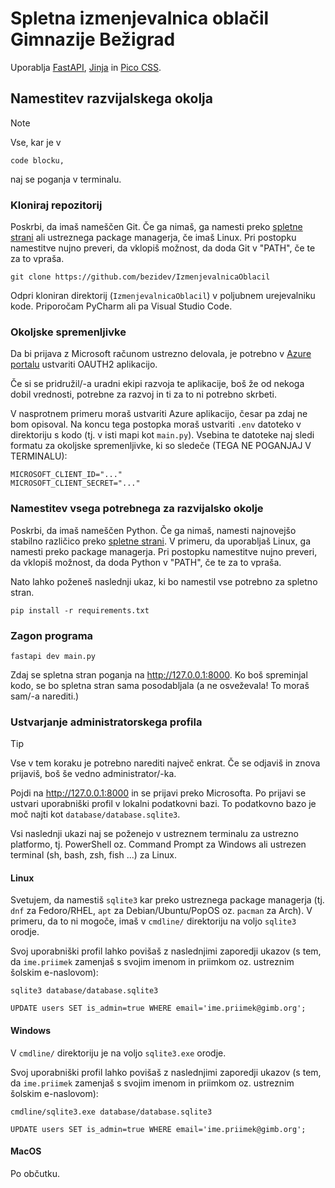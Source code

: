 # Spletna izmenjevalnica oblačil Gimnazije Bežigrad

Uporablja [FastAPI](https://fastapi.tiangolo.com/), [Jinja](https://jinja.palletsprojects.com/en/stable/) in [Pico CSS](https://picocss.com/).

## Namestitev razvijalskega okolja
> [!NOTE]
> Vse, kar je v
> 
> ```
> code blocku,
> ```
> 
> naj se poganja v terminalu.

### Kloniraj repozitorij
Poskrbi, da imaš nameščen Git. Če ga nimaš, ga namesti preko [spletne strani](https://git-scm.com/) ali ustreznega package managerja, če imaš Linux.
Pri postopku namestitve nujno preveri, da vklopiš možnost, da doda Git v "PATH", če te za to vpraša.

```
git clone https://github.com/bezidev/IzmenjevalnicaOblacil
```

Odpri kloniran direktorij (`IzmenjevalnicaOblacil`) v poljubnem urejevalniku kode.
Priporočam PyCharm ali pa Visual Studio Code.

### Okoljske spremenljivke
Da bi prijava z Microsoft računom ustrezno delovala, je potrebno v [Azure portalu](https://portal.azure.com) ustvariti OAUTH2 aplikacijo.

Če si se pridružil/-a uradni ekipi razvoja te aplikacije, boš že od nekoga dobil vrednosti, potrebne za razvoj in ti za to ni potrebno skrbeti.

V nasprotnem primeru moraš ustvariti Azure aplikacijo, česar pa zdaj ne bom opisoval.
Na koncu tega postopka moraš ustvariti `.env` datoteko v direktoriju s kodo (tj. v isti mapi kot `main.py`).
Vsebina te datoteke naj sledi formatu za okoljske spremenljivke, ki so sledeče (TEGA NE POGANJAJ V TERMINALU):

```
MICROSOFT_CLIENT_ID="..."
MICROSOFT_CLIENT_SECRET="..."
```

### Namestitev vsega potrebnega za razvijalsko okolje
Poskrbi, da imaš nameščen Python. Če ga nimaš, namesti najnovejšo stabilno različico preko [spletne strani](https://www.python.org/downloads/windows/).
V primeru, da uporabljaš Linux, ga namesti preko package managerja.
Pri postopku namestitve nujno preveri, da vklopiš možnost, da doda Python v "PATH", če te za to vpraša.

Nato lahko poženeš naslednji ukaz, ki bo namestil vse potrebno za spletno stran.

```
pip install -r requirements.txt
```

### Zagon programa
```
fastapi dev main.py
```

Zdaj se spletna stran poganja na http://127.0.0.1:8000.
Ko boš spreminjal kodo, se bo spletna stran sama posodabljala (a ne osveževala! To moraš sam/-a narediti.)

### Ustvarjanje administratorskega profila

> [!TIP]
> Vse v tem koraku je potrebno narediti največ enkrat. Če se odjaviš in znova prijaviš, boš še vedno administrator/-ka.

Pojdi na http://127.0.0.1:8000 in se prijavi preko Microsofta. Po prijavi se ustvari uporabniški profil v lokalni podatkovni bazi.
To podatkovno bazo je moč najti kot `database/database.sqlite3`.

Vsi naslednji ukazi naj se poženejo v ustreznem terminalu za ustrezno platformo, tj. PowerShell oz. Command Prompt za Windows ali ustrezen terminal (sh, bash, zsh, fish ...) za Linux.

#### Linux
Svetujem, da namestiš `sqlite3` kar preko ustreznega package managerja (tj. `dnf` za Fedoro/RHEL, `apt` za Debian/Ubuntu/PopOS oz. `pacman` za Arch).
V primeru, da to ni mogoče, imaš v `cmdline/` direktoriju na voljo `sqlite3` orodje.

Svoj uporabniški profil lahko povišaš z naslednjimi zaporedji ukazov (s tem, da `ime.priimek` zamenjaš s svojim imenom in priimkom oz. ustreznim šolskim e-naslovom):
```
sqlite3 database/database.sqlite3

UPDATE users SET is_admin=true WHERE email='ime.priimek@gimb.org';
```

#### Windows
V `cmdline/` direktoriju je na voljo `sqlite3.exe` orodje.

Svoj uporabniški profil lahko povišaš z naslednjimi zaporedji ukazov (s tem, da `ime.priimek` zamenjaš s svojim imenom in priimkom oz. ustreznim šolskim e-naslovom):
```
cmdline/sqlite3.exe database/database.sqlite3

UPDATE users SET is_admin=true WHERE email='ime.priimek@gimb.org';
```

#### MacOS
Po občutku.
